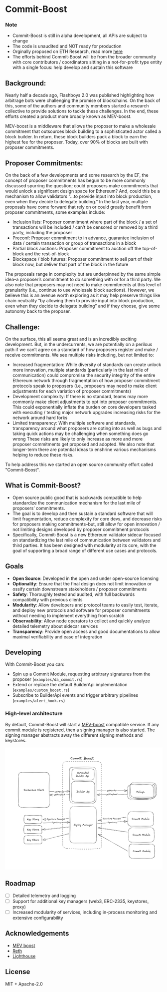 # Commit-Boost
### Note
- Commit-Boost is still in alpha development, all APIs are subject to change
- The code is unaudited and NOT ready for production
- Orginally proposed on ETH Research, read more [here](https://ethresear.ch/t/based-proposer-commitments-ethereum-s-marketplace-for-proposer-commitments/19517)
- The efforts behind Commit-Boost will be from the broader community with core contributors / coordinators sitting in a not-for-profit type entity with a single focus: help develop and sustain this software

## Background:

Nearly half a decade ago, Flashboys 2.0 was published highlighting how arbitrage bots were challenging the promise of blockchains. On the back of this, some of the authors and community members started a research collective to provide solutions to tackle these challenges. In the end, these efforts created a product more broadly known as MEV-boost.

MEV-boost is a middleware that allows the proposer to make a wholesale commitment that outsources block building to a sophisticated actor called a block builder. In return, these block builders pack a block to earn the highest fee for the proposer. Today, over 90% of blocks are built with proposer commitments.

## Proposer Commitments:

On the back of a few developments and some research by the EF, the concept of proposer commitments has begun to be more commonly discussed spurring the question; could proposers make commitments that would unlock a significant design space for Ethereum? And, could this be a mechanism to allow validators “…to provide input into block production, even when they decide to delegate building.” In the last year, multiple proposals have come forward that rely on or could greatly benefit from proposer commitments, some examples include:

- Inclusion lists: Proposer commitment where part of the block / a set of transactions will be included / can’t be censored or removed by a third party, including the proposer
- Preconf: Proposer commitment to in advance, guarantee inclusion of data / certain transaction or group of transactions in a block
- Partial block auctions: Proposer commitment to auction off the top-of-block and the rest-of-block
- Blockspace / blob futures: Proposer commitment to sell part of their block now, but deliver that part of the block in the future

The proposals range in complexity but are underpinned by the same simple idea–a proposer’s commitment to do something with or for a third party. We also note that proposers may not need to make commitments at this level of granularity (i.e., continue to use wholesale block auctions). However, we believe this is an avenue worth exploring as it may help preserve things like chain neutrality “by allowing them to provide input into block production, even when they decide to delegate building” and if they choose, give some autonomy back to the proposer.

## Challenge:

On the surface, this all seems great and is an incredibly exciting development. But, in the undercurrents, we are potentially on a perilous path if we can’t agree on a standard of how proposers register and make / receive commitments. We see multiple risks including, but not limited to:

- Increased fragmentation: While diversity of standards can create unlock more innovation, multiple standards (particularly in the last mile of communication) could compromise the security integrity of the entire Ethereum network through fragmentation of how proposer commitment protocols speak to proposers (i.e., proposers may need to make client adjustments for each variation of proposer commitments)
- Development complexity: If there is no standard, teams may more commonly make client adjustments to opt into proposer commitments. This could exponentially inflate the burden on core developers tasked with executing / testing major network upgrades increasing risks for the network around hard forks
- Limited transparency: With multiple software and standards, transparency around what proposers are opting into as well as bugs and taking quick actions may be challenging when something does go wrong
These risks are likely to only increase as more and more proposer commitments get proposed and adopted. We also note that longer-term there are potential ideas to enshrine various mechanisms helping to reduce these risks.

To help address this we started an open source community effort called "Commit-Boost". 

## What is Commit-Boost?
- Open source public good that is backwards compatible to help standardize the communication mechanism for the last mile of proposers’ commitments. 
- The goal is to develop and then sustain a standard software that will limit fragmentation, reduce complexity for core devs, and decrease risks for proposers making commitments–but, still allow for open innovation / not limiting designs developed by proposer commitment protocols
- Specifically, Commit-Boost is a new Ethereum validator sidecar focused on standardizing the last mile of communication between validators and third parties. It has been designed with modularity at its core, with the goal of supporting a broad range of different use cases and protocols.

## Goals
- **Open Source**: Developed in the open and under open-source licensing 
- **Optionality**: Ensure that the final design does not limit innovation or ossify certain downstream stakeholders / proposer commitments
- **Safety**: Thoroughly tested and audited, with full backwards compatibility with previous clients 
- **Modularity**: Allow developers and protocol teams to easily test, iterate, and deploy new protocols and software for proposer commitments without needing to implement everything from scratch 
- **Observability**: Allow node operators to collect and quickly analyze detailed telemetry about sidecar services 
- **Transparency**: Provide open access and good documentations to allow maximal verifiability and ease of integration

## Developing
With Commit-Boost you can:
- Spin up a Commit Module, requesting arbitrary signatures from the proposer (`examples/da_commit.rs`)
- Extend or replace the default BuilderApi implementation (`examples/custom_boost.rs`)
- Subscribe to BuilderApi events and trigger arbitrary pipelines (`examples/alert_hook.rs`)

### High-level architecture
By default, Commit-Boost will start a [MEV-boost](https://github.com/flashbots/mev-boost) compatible service. If any commit module is registered, then a signing manager is also started. The signing manager abstracts away the different signing methods and keystores.

![architecture](docs/architecture.png)

## Roadmap
- [ ] Detailed telemetry and logging
- [ ] Support for additional key managers (web3, ERC-2335, keystores, proxy)
- [ ] Increased modularity of services, including in-process monitoring and extensive configurability

## Acknowledgements
- [MEV boost](https://github.com/flashbots/mev-boost)
- [Reth](https://github.com/paradigmxyz/reth)
- [Lighthouse](https://github.com/sigp/lighthouse)

## License
MIT + Apache-2.0

